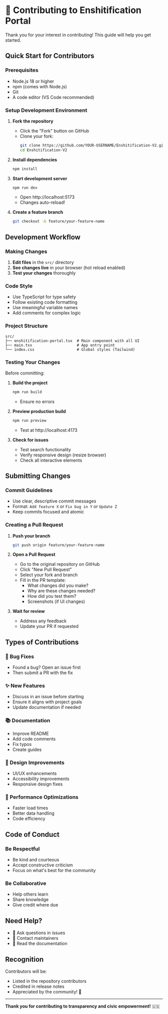 # 🤝 Contributing to Enshitification Portal

Thank you for your interest in contributing! This guide will help you get started.

## Quick Start for Contributors

### Prerequisites

- Node.js 18 or higher
- npm (comes with Node.js)
- Git
- A code editor (VS Code recommended)

### Setup Development Environment

1. **Fork the repository**
   - Click the "Fork" button on GitHub
   - Clone your fork:
     ```bash
     git clone https://github.com/YOUR-USERNAME/Enshitification-V2.git
     cd Enshitification-V2
     ```

2. **Install dependencies**
   ```bash
   npm install
   ```

3. **Start development server**
   ```bash
   npm run dev
   ```
   - Open http://localhost:5173
   - Changes auto-reload!

4. **Create a feature branch**
   ```bash
   git checkout -b feature/your-feature-name
   ```

## Development Workflow

### Making Changes

1. **Edit files** in the `src/` directory
2. **See changes live** in your browser (hot reload enabled)
3. **Test your changes** thoroughly

### Code Style

- Use TypeScript for type safety
- Follow existing code formatting
- Use meaningful variable names
- Add comments for complex logic

### Project Structure

```
src/
├── enshitification-portal.tsx  # Main component with all UI
├── main.tsx                    # App entry point
└── index.css                   # Global styles (Tailwind)
```

### Testing Your Changes

Before committing:

1. **Build the project**
   ```bash
   npm run build
   ```
   - Ensure no errors

2. **Preview production build**
   ```bash
   npm run preview
   ```
   - Test at http://localhost:4173

3. **Check for issues**
   - Test search functionality
   - Verify responsive design (resize browser)
   - Check all interactive elements

## Submitting Changes

### Commit Guidelines

- Use clear, descriptive commit messages
- Format: `Add feature X` or `Fix bug in Y` or `Update Z`
- Keep commits focused and atomic

### Creating a Pull Request

1. **Push your branch**
   ```bash
   git push origin feature/your-feature-name
   ```

2. **Open a Pull Request**
   - Go to the original repository on GitHub
   - Click "New Pull Request"
   - Select your fork and branch
   - Fill in the PR template:
     - What changes did you make?
     - Why are these changes needed?
     - How did you test them?
     - Screenshots (if UI changes)

3. **Wait for review**
   - Address any feedback
   - Update your PR if requested

## Types of Contributions

### 🐛 Bug Fixes
- Found a bug? Open an issue first
- Then submit a PR with the fix

### ✨ New Features
- Discuss in an issue before starting
- Ensure it aligns with project goals
- Update documentation if needed

### 📚 Documentation
- Improve README
- Add code comments
- Fix typos
- Create guides

### 🎨 Design Improvements
- UI/UX enhancements
- Accessibility improvements
- Responsive design fixes

### 🔧 Performance Optimizations
- Faster load times
- Better data handling
- Code efficiency

## Code of Conduct

### Be Respectful
- Be kind and courteous
- Accept constructive criticism
- Focus on what's best for the community

### Be Collaborative
- Help others learn
- Share knowledge
- Give credit where due

## Need Help?

- 💬 Ask questions in issues
- 📧 Contact maintainers
- 📖 Read the documentation

## Recognition

Contributors will be:
- Listed in the repository contributors
- Credited in release notes
- Appreciated by the community! 🎉

---

**Thank you for contributing to transparency and civic empowerment!** 🇺🇸
